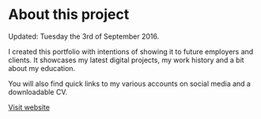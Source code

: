 About this project
=============
Updated: Tuesday the 3rd of September 2016.

I created this portfolio with intentions of showing it to future employers and clients. It showcases my latest digital projects, my work history and a bit about my education.

You will also find quick links to my various accounts on social media and a downloadable CV.

[Visit website](http://ladybiosphere.github.io/portfolio/)
